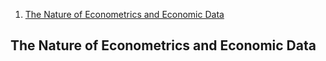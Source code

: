 
1. [The Nature of Econometrics and Economic Data](#The-Nature-of-Econometrics-and-Economic-Data)

## The Nature of Econometrics and Economic Data


